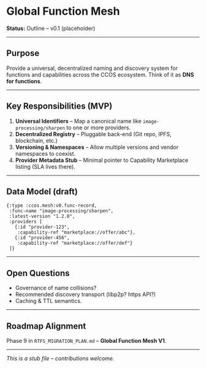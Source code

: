 # Global Function Mesh

**Status:** Outline – v0.1 (placeholder)

---

## Purpose

Provide a universal, decentralized naming and discovery system for functions and capabilities across the CCOS ecosystem. Think of it as **DNS for functions**.

---

## Key Responsibilities (MVP)

1. **Universal Identifiers** – Map a canonical name like `image-processing/sharpen` to one or more providers.
2. **Decentralized Registry** – Pluggable back-end (Git repo, IPFS, blockchain, etc.)
3. **Versioning & Namespaces** – Allow multiple versions and vendor namespaces to coexist.
4. **Provider Metadata Stub** – Minimal pointer to Capability Marketplace listing (SLA lives there).

---

## Data Model (draft)

```rtfs
{:type :ccos.mesh:v0.func-record,
 :func-name "image-processing/sharpen",
 :latest-version "1.2.0",
 :providers [
   {:id "provider-123",
    :capability-ref "marketplace://offer/abc"},
   {:id "provider-456",
    :capability-ref "marketplace://offer/def"}
 ]}
```

---

## Open Questions

- Governance of name collisions?
- Recommended discovery transport (libp2p? https API?)
- Caching & TTL semantics.

---

## Roadmap Alignment

Phase 9 in `RTFS_MIGRATION_PLAN.md` – **Global Function Mesh V1**.

---

_This is a stub file – contributions welcome._
